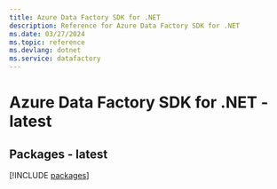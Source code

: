 ```yaml
---
title: Azure Data Factory SDK for .NET
description: Reference for Azure Data Factory SDK for .NET
ms.date: 03/27/2024
ms.topic: reference
ms.devlang: dotnet
ms.service: datafactory
---
```

# Azure Data Factory SDK for .NET - latest
## Packages - latest
[!INCLUDE [packages](data-factory-index.md)]